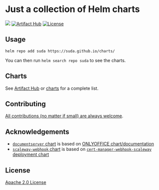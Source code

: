 # Just a collection of Helm charts

[![](https://github.com/suda/charts/workflows/Release%20Charts/badge.svg?branch=master)](https://github.com/suda/charts/actions)
[![Artifact Hub](https://img.shields.io/endpoint?url=https://artifacthub.io/badge/repository/suda)](https://artifacthub.io/packages/search?repo=suda)
[![License](https://img.shields.io/badge/License-Apache%202.0-blue.svg)](https://opensource.org/licenses/Apache-2.0)

## Usage

```console
helm repo add suda https://suda.github.io/charts/
```

You can then run `helm search repo suda` to see the charts.

## Charts

See [Artifact Hub](https://artifacthub.io/packages/search?repo=suda) or [charts](./charts/) for a complete list.

## Contributing

[All contributions (no matter if small) are always welcome](http://contributionswelcome.org/).

## Acknowledgements

* [`documentserver` chart](charts/documentserver) is based on [ONLYOFFICE chart/documentation](https://github.com/ONLYOFFICE/Kubernetes-Docs)
* [`scaleway-webhook` chart](charts/scaleway-webhook) is based on [`cert-manager-webhook-scaleway` deployment chart](https://github.com/scaleway/cert-manager-webhook-scaleway/tree/main/deploy)

## License

[Apache 2.0 License](./LICENSE)